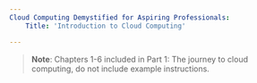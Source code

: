 ```yaml
---
Cloud Computing Demystified for Aspiring Professionals:
    Title: 'Introduction to Cloud Computing'

---
```


>**Note**: Chapters 1-6 included in Part 1: The journey to cloud computing, do not include example instructions.
